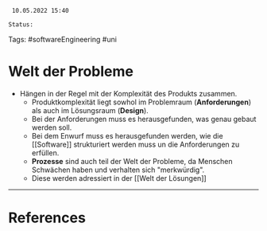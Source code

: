 	 10.05.2022 15:40
	
	Status: 
	
Tags: #softwareEngineering #uni 

# Welt der Probleme
- Hängen in der Regel mit der Komplexität des Produkts zusammen.
	- Produktkomplexität liegt sowhol im Problemraum (**Anforderungen**) als auch im Lösungsraum (**Design**).
	- Bei der Anforderungen muss es herausgefunden, was genau gebaut werden soll.
	- Bei dem Enwurf muss es herausgefunden werden, wie die [[Software]] strukturiert werden muss un die Anforderungen zu erfüllen.
	- **Prozesse** sind auch teil der Welt der Probleme, da Menschen Schwächen haben und verhalten sich "merkwürdig".
	- Diese werden adressiert in der [[Welt der Lösungen]]















---
# References